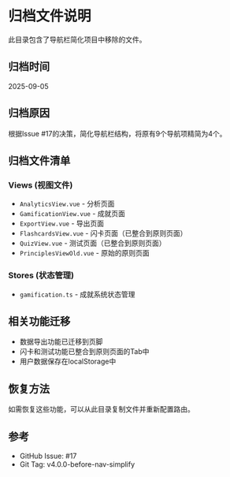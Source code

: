 # 归档文件说明

此目录包含了导航栏简化项目中移除的文件。

## 归档时间
2025-09-05

## 归档原因
根据Issue #17的决策，简化导航栏结构，将原有9个导航项精简为4个。

## 归档文件清单

### Views (视图文件)
- `AnalyticsView.vue` - 分析页面
- `GamificationView.vue` - 成就页面  
- `ExportView.vue` - 导出页面
- `FlashcardsView.vue` - 闪卡页面（已整合到原则页面）
- `QuizView.vue` - 测试页面（已整合到原则页面）
- `PrinciplesViewOld.vue` - 原始的原则页面

### Stores (状态管理)
- `gamification.ts` - 成就系统状态管理

## 相关功能迁移
- 数据导出功能已迁移到页脚
- 闪卡和测试功能已整合到原则页面的Tab中
- 用户数据保存在localStorage中

## 恢复方法
如需恢复这些功能，可以从此目录复制文件并重新配置路由。

## 参考
- GitHub Issue: #17
- Git Tag: v4.0.0-before-nav-simplify